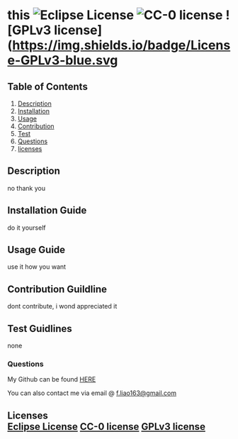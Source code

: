 
  # this ![Eclipse License](https://img.shields.io/badge/License-EPL%201.0-red.svg) ![CC-0 license](https://img.shields.io/badge/License-CC--0-blue.svg) ![GPLv3 license](https://img.shields.io/badge/License-GPLv3-blue.svg 
  
  
  ## Table of Contents
  1. [Description](#abstract)
  2. [Installation](#installation)
  3. [Usage](#usage)
  4. [Contribution](#contribution)
  5. [Test](#test)
  6. [Questions](#questions)
  7. [licenses](#licenses)
 
   

  ## Description <a name="abstract"></a>
  no thank you

  ## Installation Guide <a name="installation"></a>
  do it yourself

  ## Usage Guide <a name="usage"></a>
  use it how you want

  ## Contribution Guildline <a name="coontribution"></a>
  dont contribute, i wond appreciated it

  ## Test Guidlines <a name="test"></a> 
  none
  
  ### Questions 
  
  My Github can be found [HERE](https://github.com/liaof)
    
  You can also contact me via email @ f.liao163@gmail.com
  
  ## Licenses <a name='licenses'></a></br>[Eclipse License](https://img.shields.io/badge/License-EPL%201.0-red.svg) [CC-0 license](https://creativecommons.org/licenses/by-nd/4.0) [GPLv3 license](http://perso.crans.org/besson/LICENSE.html) 